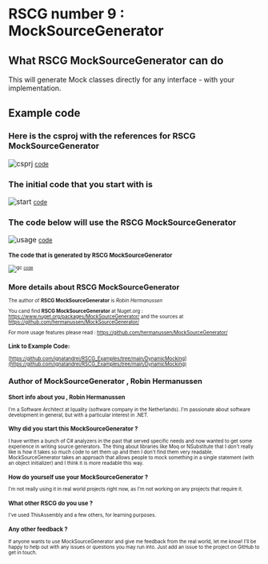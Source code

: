 
# RSCG number 9 : MockSourceGenerator 


## What RSCG MockSourceGenerator can do

This will generate Mock classes directly for any interface - with your implementation.

## Example code 

### Here is the csproj with the references for RSCG MockSourceGenerator

![csprj](http://ignatandrei.github.io/RSCG_Examples/images/MockSourceGenerator/The.csproj.png)
<small>
[code](http://ignatandrei.github.io/RSCG_Examples/images/MockSourceGenerator/The.csproj)
</small>


### The initial code that you start with is 


![start](http://ignatandrei.github.io/RSCG_Examples/images/MockSourceGenerator/ExistingCode.cs.png)
<small>
[code](http://ignatandrei.github.io/RSCG_Examples/images/MockSourceGenerator/ExistingCode.cs)
</small>

### The code below will use the RSCG MockSourceGenerator 

![usage](http://ignatandrei.github.io/RSCG_Examples/images/MockSourceGenerator/Usage.cs.png)
<small>
[code](http://ignatandrei.github.io/RSCG_Examples/images/MockSourceGenerator/Usage.cs)
<small>


###  The code that is generated by RSCG MockSourceGenerator

![gc](http://ignatandrei.github.io/RSCG_Examples/images/MockSourceGenerator/GeneratedCode.cs.png)
<small>
[code](http://ignatandrei.github.io/RSCG_Examples/images/MockSourceGenerator/GeneratedCode.cs)
</small>


## More details about RSCG MockSourceGenerator

The author of **RSCG MockSourceGenerator** is *Robin Hermanussen*

You cand find **RSCG MockSourceGenerator** at Nuget.org :    https://www.nuget.org/packages/MockSourceGenerator/
and the sources at https://github.com/hermanussen/MockSourceGenerator/

For more usage features please read : https://github.com/hermanussen/MockSourceGenerator/ 


### Link to Example Code: 

[https://github.com/ignatandrei/RSCG_Examples/tree/main/DynamicMocking](https://github.com/ignatandrei/RSCG_Examples/tree/main/DynamicMocking)



 
## Author of MockSourceGenerator ,  Robin Hermanussen


###  Short info about you , Robin Hermanussen

I'm a Software Architect at Iquality (software company in the Netherlands). I'm passionate about software development in general, but with a particular interest in .NET.

###  Why did you start this MockSourceGenerator ?
I have written a bunch of C# analyzers in the past that served specific needs and now wanted to get some experience in writing source generators. The thing about libraries like Moq or NSubstitute that I don't really like is how it takes so much code to set them up and then I don't find them very readable. MockSourceGenerator takes an approach that allows people to mock something in a single statement (with an object initializer) and I think it is more readable this way.

###  How do yourself use your MockSourceGenerator ?
I'm not really using it in real world projects right now, as I'm not working on any projects that require it.

###  What other RSCG do you use ?
I've used ThisAssembly and a few others, for learning purposes.

###  Any other feedback ?
If anyone wants to use MockSourceGenerator and give me feedback from the real world, let me know! I'll be happy to help out with any issues or questions you may run into. Just add an issue to the project on GitHub to get in touch.





